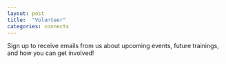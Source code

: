 ```yaml
---
layout: post
title:  "Volunteer"
categories: connects
---
```


Sign up to receive emails from us about upcoming events, future trainings, and how you can get involved!